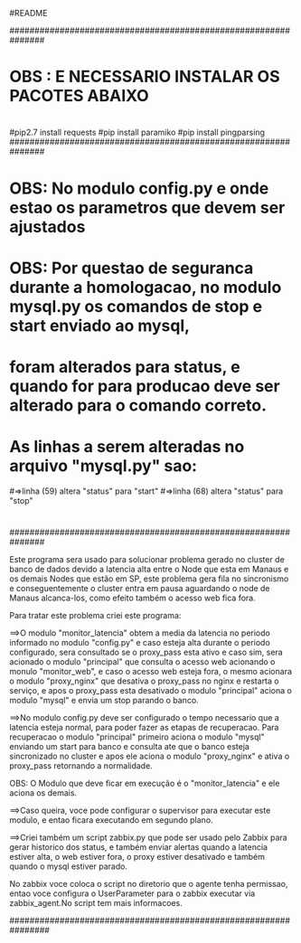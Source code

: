 #README

###############################################################
# OBS : E NECESSARIO INSTALAR OS PACOTES ABAIXO
#
#pip2.7 install requests
#pip install paramiko
#pip install pingparsing
###############################################################
#
# OBS: No modulo config.py e onde estao os parametros que devem ser ajustados
#
# OBS: Por questao de seguranca durante a homologacao, no modulo mysql.py os comandos de stop e start enviado ao mysql,
# foram alterados para status, e quando for para producao deve ser alterado para o comando correto.
# As linhas a serem alteradas no arquivo "mysql.py" sao:
#=>linha (59) altera "status" para "start"
#=>linha (68) altera "status" para "stop" 
#
###############################################################

Este programa sera usado para solucionar problema gerado no cluster de banco de dados devido a latencia alta entre o Node que esta em Manaus e os demais Nodes que estão em SP, este problema gera fila no sincronismo e conseguentemente o cluster entra em pausa aguardando o node de Manaus alcanca-los, como efeito também o acesso web fica fora.

Para tratar este problema criei este programa:

==>O modulo "monitor_latencia" obtem a media da latencia no periodo informado no modulo "config.py" e caso esteja alta durante o periodo configurado, sera consultado se o proxy_pass esta ativo e caso sim, sera acionado o modulo "principal" que consulta o acesso web acionando o monulo "monitor_web", e caso o acesso web esteja fora, o mesmo acionara o modulo "proxy_nginx" que desativa o proxy_pass no nginx e restarta o serviço, e apos o proxy_pass esta desativado o modulo "principal" aciona o modulo "mysql" e envia um stop parando o banco.

==>No modulo config.py deve ser configurado o tempo necessario que a latencia esteja normal, para poder fazer as etapas de recuperacao.
Para recuperacao o modulo "principal" primeiro aciona o modulo "mysql" enviando um start para banco e consulta ate que o banco esteja sincronizado no cluster e apos ele aciona o modulo "proxy_nginx" e ativa o proxy_pass retornando a normalidade.


OBS: O Modulo que deve ficar em execução é o "monitor_latencia" e ele aciona os demais.

==>Caso queira, voce pode configurar o supervisor para executar este modulo, e entao ficara executando em segundo plano.

==>Criei também um script zabbix.py que pode ser usado pelo Zabbix para gerar historico dos status, e também enviar alertas quando a latencia estiver alta, o web estiver fora, o proxy estiver desativado e também quando o mysql estiver parado.

No zabbix voce coloca o script no diretorio que o agente tenha permissao, entao voce configura o UserParameter para o zabbix executar via zabbix_agent.No script tem mais informacoes.

################################################################
